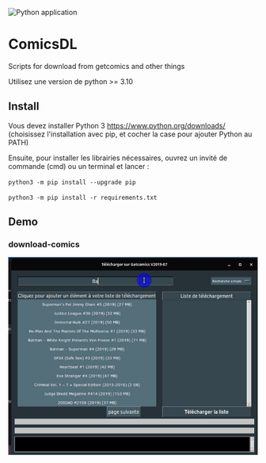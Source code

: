 ![Python application](https://github.com/Sergeileduc/ComicsDL/workflows/Python%20application/badge.svg)

# ComicsDL

Scripts for download from getcomics and other things

Utilisez une version de python >= 3.10

## Install

Vous devez installer Python 3 <https://www.python.org/downloads/>  
(choisissez l'installation avec pip, et cocher la case pour ajouter Python au PATH)

Ensuite, pour installer les librairies nécessaires, ouvrez un invité de commande (cmd) ou un terminal et lancer :

`python3 -m pip install --upgrade pip`

`python3 -m pip install -r requirements.txt`

## Demo

### download-comics

![example](https://github.com/Sergeileduc/ComicsDL/blob/master/ressources/download-comics-demo-1.gif)
